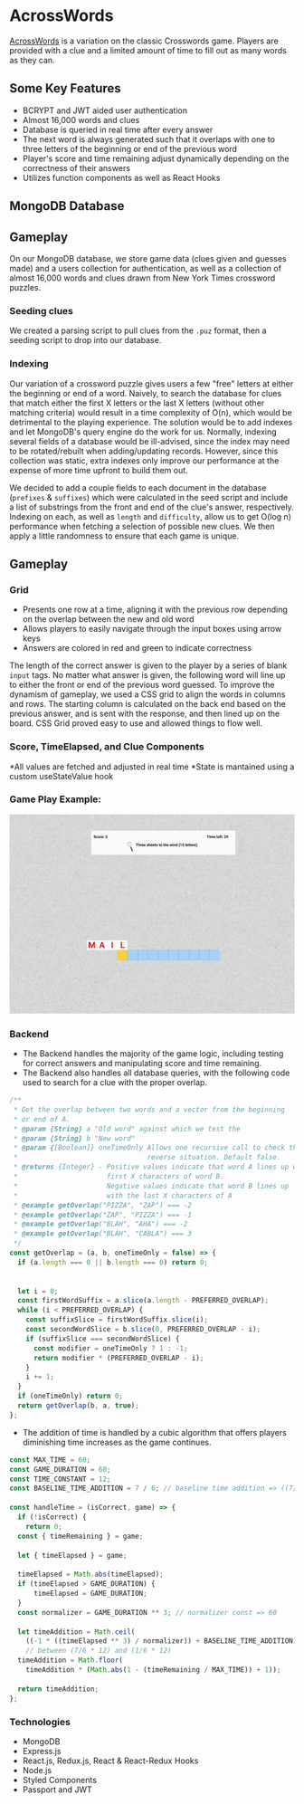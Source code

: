 # AcrossWords

[AcrossWords](https://acrosswords.herokuapp.com/) is a variation on the classic Crosswords game. Players are provided with a clue and a limited amount of time to fill out as many words as they can.



## Some Key Features

- BCRYPT and JWT aided user authentication
- Almost 16,000 words and clues
- Database is queried in real time after every answer
- The next word is always generated such that it overlaps with one to three letters of the beginning or end of the previous word
- Player's score and time remaining adjust dynamically depending on the correctness of their answers
- Utilizes function components as well as React Hooks

## MongoDB Database

<!-- use ### for subsections within the MongoDB Databse section -->
<!--  -->
<!-- [Click here for more info](https://github.com/jacobprall/CrossWords/blob/f36ec37313de785ceb7e6a9bc92948aef588bf17/routes/api/route_helpers/game/patch/getNextWord.js#L48) -->
## Gameplay 


On our MongoDB database, we store game data (clues given and guesses made) and a users collection for authentication, as well as a collection of almost 16,000 words and clues drawn from New York Times crossword puzzles.

### Seeding clues

We created a parsing script to pull clues from the `.puz` format, then a seeding script to drop into our database.

### Indexing

Our variation of a crossword puzzle gives users a few "free" letters at either the beginning or end of a word. Naively, to search the database for clues that match either the first X letters or the last X letters (without other matching criteria) would result in a time complexity of O(n), which would be detrimental to the playing experience. The solution would be to add indexes and let MongoDB's query engine do the work for us. Normally, indexing several fields of a database would be ill-advised, since the index may need to be rotated/rebuilt when adding/updating records. However, since this collection was static, extra indexes only improve our performance at the expense of more time upfront to build them out.

We decided to add a couple fields to each document in the database (`prefixes` & `suffixes`) which were calculated in the seed script and include a list of substrings from the front and end of the clue's answer, respectively. Indexing on each, as well as `length` and `difficulty`, allow us to get O(log n) performance when fetching a selection of possible new clues. We then apply a little randomness to ensure that each game is unique.

## Gameplay


### Grid
* Presents one row at a time, aligning it with the previous row depending on the overlap between the new and old word
* Allows players to easily navigate through the input boxes using arrow keys
* Answers are colored in red and green to indicate correctness 


The length of the correct answer is given to the player by a series of blank `input` tags. No matter what answer is given, the following word will line up to either the front or end of the previous word guessed. To improve the dynamism of gameplay, we used a CSS grid to align the words in columns and rows. The starting column is calculated on the back end based on the previous answer, and is sent with the response, and then lined up on the board. CSS Grid proved easy to use and allowed things to flow well.

### Score, TimeElapsed, and Clue Components
*All values are fetched and adjusted in real time
*State is mantained using a custom useStateValue hook


<!-- if you want to add a gif, use the format below -->
<!-- ![name_of_gif](source of gif) -->
<!-- I added an images folder, add the gifs there. -->
<!-- example: -->
### Game Play Example: 
![game_play_gif](frontend/images/game_play_gif.gif)

### Backend
* The Backend handles the majority of the game logic, including testing for correct answers and manipulating score and time remaining. 
* The Backend also handles all database queries, with the following code used to search for a clue with the proper overlap.
```javascript
/**
 * Get the overlap between two words and a vector from the beginning
 * or end of A.
 * @param {String} a "Old word" against which we test the
 * @param {String} b "New word"
 * @param {[Boolean]} oneTimeOnly Allows one recursive call to check the
 *                                reverse situation. Default false.
 * @returns {Integer} - Positive values indicate that word A lines up with the
 *                      first X characters of word B.
 *                      Negative values indicate that word B lines up
 *                      with the last X characters of A
 * @example getOverlap("PIZZA", "ZAP") === -2
 * @example getOverlap("ZAP", "PIZZA") === -1
 * @example getOverlap("BLAH", "AHA") === -2
 * @example getOverlap("BLAH", "CABLA") === 3
 */
const getOverlap = (a, b, oneTimeOnly = false) => {
  if (a.length === 0 || b.length === 0) return 0;


  let i = 0;
  const firstWordSuffix = a.slice(a.length - PREFERRED_OVERLAP);
  while (i < PREFERRED_OVERLAP) {
    const suffixSlice = firstWordSuffix.slice(i);
    const secondWordSlice = b.slice(0, PREFERRED_OVERLAP - i);
    if (suffixSlice === secondWordSlice) {
      const modifier = oneTimeOnly ? 1 : -1;
      return modifier * (PREFERRED_OVERLAP - i);
    }
    i += 1;
  }
  if (oneTimeOnly) return 0;
  return getOverlap(b, a, true);
};

```

* The addition of time is handled by a cubic algorithm that offers players diminishing time increases as the game continues.
```javascript
const MAX_TIME = 60;
const GAME_DURATION = 60;
const TIME_CONSTANT = 12;
const BASELINE_TIME_ADDITION = 7 / 6; // baseline time addition => ((7/6) - 1) * TIME_CONSTANT

const handleTime = (isCorrect, game) => {
  if (!isCorrect) {
    return 0;
  const { timeRemaining } = game;
  
  let { timeElapsed } = game;
  
  timeElapsed = Math.abs(timeElapsed);
  if (timeElapsed > GAME_DURATION) {
      timeElapsed = GAME_DURATION;
  }
  const normalizer = GAME_DURATION ** 3; // normalizer const => 60
  
  let timeAddition = Math.ceil(
    ((-1 * ((timeElapsed ** 3) / normalizer)) + BASELINE_TIME_ADDITION) * TIME_CONSTANT);
    // between (7/6 * 12) and (1/6 * 12)
  timeAddition = Math.floor(
    timeAddition * (Math.abs(1 - (timeRemaining / MAX_TIME)) + 1));

  return timeAddition;
};
```

### Technologies

- MongoDB
- Express.js
- React.js, Redux.js, React & React-Redux Hooks
- Node.js
- Styled Components
- Passport and JWT
